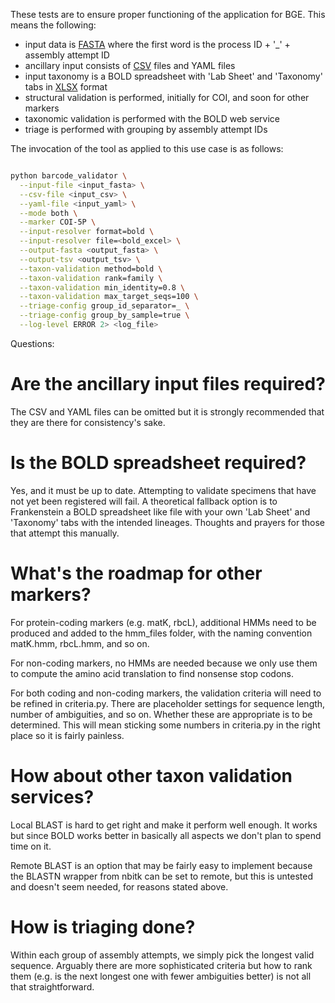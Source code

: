 These tests are to ensure proper functioning of the application for BGE. This means the following:
- input data is [FASTA](data/five_test_processids.fasta) where the first word is the process ID + '_' + assembly attempt ID
- ancillary input consists of [CSV](data/five_test_processids-stats.csv) files and YAML files
- input taxonomy is a BOLD spreadsheet with 'Lab Sheet' and 'Taxonomy' tabs in [XLSX](data/bold.xlsx) format
- structural validation is performed, initially for COI, and soon for other markers
- taxonomic validation is performed with the BOLD web service
- triage is performed with grouping by assembly attempt IDs

The invocation of the tool as applied to this use case is as follows:

```bash

python barcode_validator \
  --input-file <input_fasta> \
  --csv-file <input_csv> \
  --yaml-file <input_yaml> \
  --mode both \
  --marker COI-5P \
  --input-resolver format=bold \
  --input-resolver file=<bold_excel> \
  --output-fasta <output_fasta> \
  --output-tsv <output_tsv> \
  --taxon-validation method=bold \
  --taxon-validation rank=family \
  --taxon-validation min_identity=0.8 \
  --taxon-validation max_target_seqs=100 \
  --triage-config group_id_separator=_ \
  --triage-config group_by_sample=true \
  --log-level ERROR 2> <log_file>
```

Questions:

# Are the ancillary input files required?

The CSV and YAML files can be omitted but it is strongly recommended that they are there for consistency's sake.

# Is the BOLD spreadsheet required?

Yes, and it must be up to date.  Attempting to validate specimens that have not yet been registered will fail.
A theoretical fallback option is to Frankenstein a BOLD spreadsheet like file with your own 'Lab Sheet' and
'Taxonomy' tabs with the intended lineages. Thoughts and prayers for those that attempt this manually.

# What's the roadmap for other markers?

For protein-coding markers (e.g. matK, rbcL), additional HMMs need to be produced and added to the hmm_files folder,
with the naming convention matK.hmm, rbcL.hmm, and so on.

For non-coding markers, no HMMs are needed because we only use them to compute the amino acid translation to find
nonsense stop codons.

For both coding and non-coding markers, the validation criteria will need to be refined in criteria.py. There are
placeholder settings for sequence length, number of ambiguities, and so on. Whether these are appropriate is to
be determined. This will mean sticking some numbers in criteria.py in the right place so it is fairly painless.

# How about other taxon validation services?

Local BLAST is hard to get right and make it perform well enough. It works but since BOLD works better in basically
all aspects we don't plan to spend time on it.

Remote BLAST is an option that may be fairly easy to implement because the BLASTN wrapper from nbitk can be set to
remote, but this is untested and doesn't seem needed, for reasons stated above.

# How is triaging done?

Within each group of assembly attempts, we simply pick the longest valid sequence. Arguably there are more 
sophisticated criteria but how to rank them (e.g. is the next longest one with fewer ambiguities better) is
not all that straightforward.